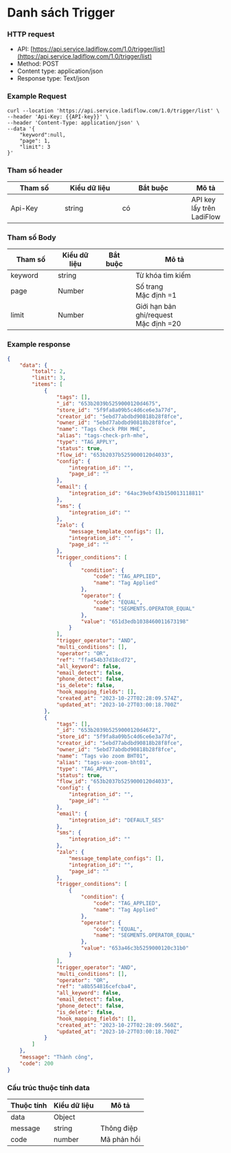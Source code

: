 # Danh sách Trigger

### HTTP request

* API: [https://api.service.ladiflow.com/1.0/trigger/list](https://api.service.ladiflow.com/1.0/trigger/list)
* Method: POST
* Content type: application/json
* Response type: Text/json

### Example Request

```jsdoc
curl --location 'https://api.service.ladiflow.com/1.0/trigger/list' \
--header 'Api-Key: {{API-key}}' \
--header 'Content-Type: application/json' \
--data '{
    "keyword":null,
    "page": 1,
    "limit": 3
}'
```

### &#x20;Tham số header

<table><thead><tr><th width="118">Tham số</th><th width="127">Kiểu dữ liệu</th><th width="158">Bắt buộc</th><th>Mô tả</th></tr></thead><tbody><tr><td>Api-Key</td><td>string</td><td>có</td><td>API key lấy trên LadiFlow</td></tr></tbody></table>

### Tham số Body

<table><thead><tr><th width="154">Tham số</th><th width="124">Kiểu dữ liệu</th><th width="125">Bắt buộc</th><th width="374">Mô tả</th><th></th></tr></thead><tbody><tr><td>keyword</td><td>string</td><td></td><td>Từ khóa tìm kiếm</td><td></td></tr><tr><td>page</td><td>Number</td><td></td><td>Số trang<br>Mặc định =1</td><td></td></tr><tr><td>limit</td><td>Number</td><td></td><td>Giới hạn bản ghi/request<br>Mặc định =20</td><td></td></tr></tbody></table>

### Example response

```json
{
    "data": {
        "total": 2,
        "limit": 3,
        "items": [
            {
                "tags": [],
                "_id": "653b2039b5259000120d4675",
                "store_id": "5f9fa8a09b5c4d6ce6e3a77d",
                "creator_id": "5ebd77abdbd90818b28f8fce",
                "owner_id": "5ebd77abdbd90818b28f8fce",
                "name": "Tags Check PRH MHE",
                "alias": "tags-check-prh-mhe",
                "type": "TAG_APPLY",
                "status": true,
                "flow_id": "653b2037b5259000120d4033",
                "config": {
                    "integration_id": "",
                    "page_id": ""
                },
                "email": {
                    "integration_id": "64ac39ebf43b150013118811"
                },
                "sms": {
                    "integration_id": ""
                },
                "zalo": {
                    "message_template_configs": [],
                    "integration_id": "",
                    "page_id": ""
                },
                "trigger_conditions": [
                    {
                        "condition": {
                            "code": "TAG_APPLIED",
                            "name": "Tag Applied"
                        },
                        "operator": {
                            "code": "EQUAL",
                            "name": "SEGMENTS.OPERATOR_EQUAL"
                        },
                        "value": "651d3edb1038460011673198"
                    }
                ],
                "trigger_operator": "AND",
                "multi_conditions": [],
                "operator": "OR",
                "ref": "ffa454b37d18cd72",
                "all_keyword": false,
                "email_detect": false,
                "phone_detect": false,
                "is_delete": false,
                "hook_mapping_fields": [],
                "created_at": "2023-10-27T02:28:09.574Z",
                "updated_at": "2023-10-27T03:00:18.700Z"
            },
            {
                "tags": [],
                "_id": "653b2039b5259000120d4672",
                "store_id": "5f9fa8a09b5c4d6ce6e3a77d",
                "creator_id": "5ebd77abdbd90818b28f8fce",
                "owner_id": "5ebd77abdbd90818b28f8fce",
                "name": "Tags vào zoom BHT01",
                "alias": "tags-vao-zoom-bht01",
                "type": "TAG_APPLY",
                "status": true,
                "flow_id": "653b2037b5259000120d4033",
                "config": {
                    "integration_id": "",
                    "page_id": ""
                },
                "email": {
                    "integration_id": "DEFAULT_SES"
                },
                "sms": {
                    "integration_id": ""
                },
                "zalo": {
                    "message_template_configs": [],
                    "integration_id": "",
                    "page_id": ""
                },
                "trigger_conditions": [
                    {
                        "condition": {
                            "code": "TAG_APPLIED",
                            "name": "Tag Applied"
                        },
                        "operator": {
                            "code": "EQUAL",
                            "name": "SEGMENTS.OPERATOR_EQUAL"
                        },
                        "value": "653a46c3b5259000120c31b0"
                    }
                ],
                "trigger_operator": "AND",
                "multi_conditions": [],
                "operator": "OR",
                "ref": "a8b554816cefcba4",
                "all_keyword": false,
                "email_detect": false,
                "phone_detect": false,
                "is_delete": false,
                "hook_mapping_fields": [],
                "created_at": "2023-10-27T02:28:09.560Z",
                "updated_at": "2023-10-27T03:00:18.700Z"
            }
        ]
    },
    "message": "Thành công",
    "code": 200
}
```

### Cấu trúc thuộc tính data <a href="#cau-truc-thuoc-tinh-data" id="cau-truc-thuoc-tinh-data"></a>

| Thuộc tính | Kiểu dữ liệu | Mô tả       |
| ---------- | ------------ | ----------- |
| data       | Object       |             |
| message    | string       | Thông điệp  |
| code       | number       | Mã phản hồi |
